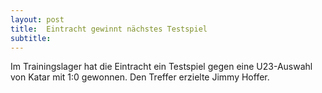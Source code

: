 ```yaml
---
layout: post
title:  Eintracht gewinnt nächstes Testspiel
subtitle:  
---
```


Im Trainingslager hat die Eintracht ein Testspiel gegen eine U23-Auswahl von Katar mit 1:0 gewonnen. Den Treffer erzielte Jimmy Hoffer.


